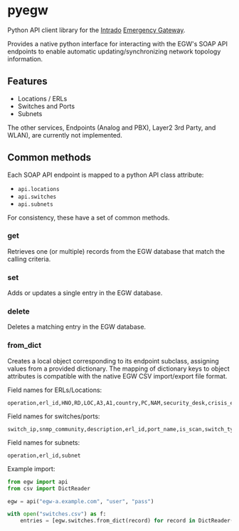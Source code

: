 # pyegw

Python API client library for the [Intrado][intrado] [Emergency Gateway][egw].

Provides a native python interface for interacting with the EGW's
SOAP API endpoints to enable automatic updating/synchronizing network
topology information.

[intrado]: https://www.intrado.com/
[egw]: https://www.intrado.com/en/safety-services/public-safety/e911-large-enterprise

## Features

- Locations / ERLs
- Switches and Ports
- Subnets

The other services, Endpoints (Analog and PBX), Layer2 3rd Party, and
WLAN), are currently not implemented.

## Common methods

Each SOAP API endpoint is mapped to a python API class attribute:

- `api.locations`
- `api.switches`
- `api.subnets`

For consistency, these have a set of common methods.

### get

Retrieves one (or multiple) records from the EGW database that match the
calling criteria.

### set

Adds or updates a single entry in the EGW database.

### delete

Deletes a matching entry in the EGW database.

### from_dict

Creates a local object corresponding to its endpoint subclass, assigning
values from a provided dictionary.  The mapping of dictionary keys to object
attributes is compatible with the native EGW CSV import/export file format.

Field names for ERLs/Locations:

```csv
operation,erl_id,HNO,RD,LOC,A3,A1,country,PC,NAM,security_desk,crisis_email,url_data
```

Field names for switches/ports:

```csv
switch_ip,snmp_community,description,erl_id,port_name,is_scan,switch_type
```

Field names for subnets:

```csv
operation,erl_id,subnet
```

Example import:

```python
from egw import api
from csv import DictReader

egw = api("egw-a.example.com", "user", "pass")

with open("switches.csv") as f:
    entries = [egw.switches.from_dict(record) for record in DictReader(f)]
```
